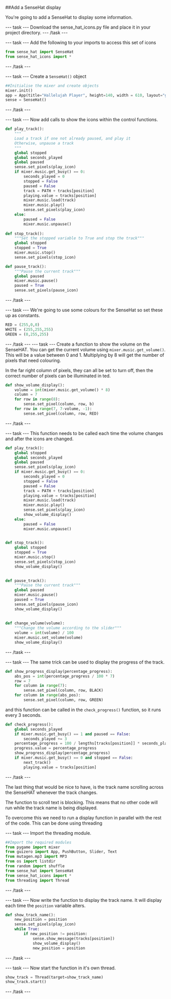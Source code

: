 ##Add a SenseHat display

You're going to add a SenseHat to display some information.

--- task ---
Download the sense_hat_icons.py file and place it in your project directory.
--- /task ---

--- task ---
Add the following to your imports to access this set of icons

```python
from sense_hat import SenseHat
from sense_hat_icons import *
```
--- /task ---

--- task ---
Create a `SenseHat()` object

```python
##Initialise the mixer and create objects
mixer.init()
app = App(title="Hallelujah Player", height=140, width = 610, layout="grid")
sense = SenseHat()
```
--- /task ---

--- task ---
Now add calls to show the icons within the control functions.

```python
def play_track():
    """
    Load a track if one not already paused, and play it
    Otherwise, unpause a track
    """
    global stopped
    global seconds_played
    global paused
    sense.set_pixels(play_icon)
    if mixer.music.get_busy() == 0:
        seconds_played = 0
        stopped = False
        paused = False
        track = PATH + tracks[position]
        playing.value = tracks[position]
        mixer.music.load(track)
        mixer.music.play()
        sense.set_pixels(play_icon)
    else:
        paused = False
        mixer.music.unpause()
		
def stop_track():
    """Set the stopped variable to True and stop the track"""
    global stopped
    stopped = True
    mixer.music.stop()
    sense.set_pixels(stop_icon)

def pause_track():
    """Pause the current track"""
    global paused
    mixer.music.pause()
    paused = True
    sense.set_pixels(pause_icon)
```
--- /task ---

--- task ---
We're going to use some colours for the SenseHat so set these up as constants.

```python
RED = (255,0,0)
WHITE = (255,255,255)
GREEN = (0,255,255)
```
--- /task ---
--- task ---
Create a function to show the volume on the SenseHAT. You can get the current volume using `mixer.music.get_volume()`. This will be a value between 0 and 1. Multiplying by 8 will get the number of pixels that need colouring.

In the far right column of pixels, they can all be set to turn off, then the correct number of pixels can be illuminated in ted.
```python
def show_volume_display():
    volume = int(mixer.music.get_volume() * 8)
    column = 7
    for row in range(8):
        sense.set_pixel(column, row, b)
    for row in range(7, 7-volume, -1):
        sense.set_pixel(column, row, RED)
```
--- /task ---

--- task ---
This function needs to be called each time the volume changes and after the icons are changed.

```python
def play_track():
    global stopped
    global seconds_played
    global paused
    sense.set_pixels(play_icon)
    if mixer.music.get_busy() == 0:
        seconds_played = 0
        stopped = False
        paused = False
        track = PATH + tracks[position]
        playing.value = tracks[position]
        mixer.music.load(track)
        mixer.music.play()
        sense.set_pixels(play_icon)
        show_volume_display()
    else:
        paused = False
        mixer.music.unpause()

        
def stop_track():
    global stopped
    stopped = True
    mixer.music.stop()
    sense.set_pixels(stop_icon)
    show_volume_display()
	

def pause_track():
    """Pause the current track"""
    global paused
    mixer.music.pause()
    paused = True
    sense.set_pixels(pause_icon)
    show_volume_display()
	
	
def change_volume(volume):
    """Change the volume according to the slider"""
    volume = int(volume) / 100
    mixer.music.set_volume(volume)
    show_volume_display()
```
--- /task ---

--- task ---
The same trick can be used to display the progress of the track. 

```python
def show_progress_display(percentage_progress):
    abs_pos = int(percentage_progress / 100 * 7)
    row = 7
    for column in range(7):
        sense.set_pixel(column, row, BLACK)
    for column in range(abs_pos):
        sense.set_pixel(column, row, GREEN)
```

and this function can be called in the `check_progress()` function, so it runs every 3 seconds.

```python
def check_progress():
    global seconds_played
    if mixer.music.get_busy() == 1 and paused == False:
        seconds_played += 3
    percentage_progress = 100 / lengths[tracks[position]] * seconds_played 
    progress.value = percentage_progress
    show_progress_display(percentage_progress)
    if mixer.music.get_busy() == 0 and stopped == False:
        next_track()
        playing.value = tracks[position]
```
--- /task ---

The last thing that would be nice to have, is the track name scrolling across the SenseHAT whenever the track changes.

The function to scroll text is blocking. This means that no other code will run while the track name is being displayed.

To overcome this we need to run a display function in parallel with the rest of the code. This can be done using threading

--- task ---
Import the threading module.

```python
##Import the required modules
from pygame import mixer
from guizero import App, PushButton, Slider, Text
from mutagen.mp3 import MP3
from os import listdir
from random import shuffle
from sense_hat import SenseHat
from sense_hat_icons import *
from threading import Thread
```
--- /task ---

--- task ---
Now write the function to display the track name. It will display each time the `position` variable alters.

```python
def show_track_name():
    new_position = position
    sense.set_pixels(play_icon)
    while True:
        if new_position != position:
            sense.show_message(tracks[position])
            show_volume_display()
            new_position = position
```
--- /task ---

--- task ---
Now start the function in it's own thread.

```python
show_track = Thread(target=show_track_name)
show_track.start()
```
--- /task ---
